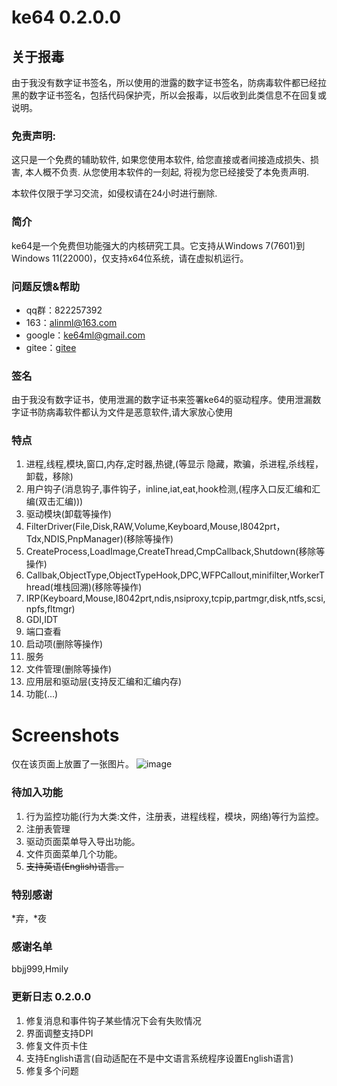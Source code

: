 # ke64 0.2.0.0

## 关于报毒
由于我没有数字证书签名，所以使用的泄露的数字证书签名，防病毒软件都已经拉黑的数字证书签名，包括代码保护壳，所以会报毒，以后收到此类信息不在回复或说明。


### 免责声明:
这只是一个免费的辅助软件, 如果您使用本软件, 给您直接或者间接造成损失、损害, 本人概不负责. 从您使用本软件的一刻起, 将视为您已经接受了本免责声明.

本软件仅限于学习交流，如侵权请在24小时进行删除.

### 简介

ke64是一个免费但功能强大的内核研究工具。它支持从Windows 7(7601)到Windows 11(22000)，仅支持x64位系统，请在虚拟机运行。

### 问题反馈&帮助
* qq群：822257392
* 163：alinml@163.com
* google：ke64ml@gmail.com
* gitee：[gitee](https://gitee.com/alinml/ke64)

### 签名
由于我没有数字证书，使用泄漏的数字证书来签署ke64的驱动程序。使用泄漏数字证书防病毒软件都认为文件是恶意软件,请大家放心使用


### 特点
1. 进程,线程,模块,窗口,内存,定时器,热键,(等显示 隐藏，欺骗，杀进程,杀线程，卸载，移除)
2. 用户钩子(消息钩子,事件钩子，inline,iat,eat,hook检测,(程序入口反汇编和汇编(双击汇编)))
3. 驱动模块(卸载等操作)
4. FilterDriver(File,Disk,RAW,Volume,Keyboard,Mouse,I8042prt，Tdx,NDIS,PnpManager)(移除等操作)
5. CreateProcess,LoadImage,CreateThread,CmpCallback,Shutdown(移除等操作)
6. Callbak,ObjectType,ObjectTypeHook,DPC,WFPCallout,minifilter,WorkerThread(堆栈回溯)(移除等操作)
7. IRP(Keyboard,Mouse,I8042prt,ndis,nsiproxy,tcpip,partmgr,disk,ntfs,scsi,npfs,fltmgr)
8. GDI,IDT
9. 端口查看
10. 启动项(删除等操作)
11. 服务
12. 文件管理(删除等操作)
13. 应用层和驱动层(支持反汇编和汇编内存)
14. 功能(...)

# Screenshots
仅在该页面上放置了一张图片。
![image](https://github.com/alinml/ke64/blob/main/screenshots/process(hook).jpg)

### 待加入功能
1. 行为监控功能(行为大类:文件，注册表，进程线程，模块，网络)等行为监控。
2. 注册表管理
3. 驱动页面菜单导入导出功能。
4. 文件页面菜单几个功能。
5. ~~支持英语(English)语言。~~
### 特别感谢
*弃，*夜

### 感谢名单
bbjj999,Hmily


### 更新日志 0.2.0.0

1. 修复消息和事件钩子某些情况下会有失败情况
2. 界面调整支持DPI
3. 修复文件页卡住
4. 支持English语言(自动适配在不是中文语言系统程序设置English语言)
5. 修复多个问题

